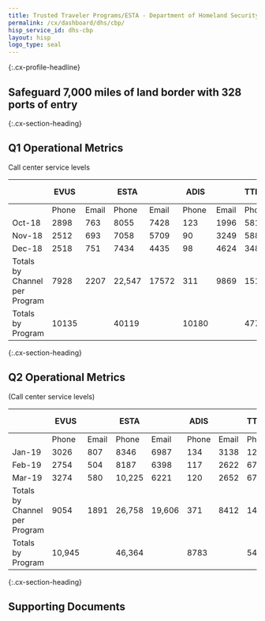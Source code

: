 ```yaml
---
title: Trusted Traveler Programs/ESTA - Department of Homeland Security - CX CAP Goal Dashboard
permalink: /cx/dashboard/dhs/cbp/
hisp_service_id: dhs-cbp
layout: hisp
logo_type: seal
---
```


{:.cx-profile-headline}
## Safeguard 7,000 miles of land border with 328 ports of entry

{:.cx-section-heading}
## Q1 Operational Metrics

Call center service levels

|                               | EVUS  |       | ESTA   |       | ADIS  |       | TTP/Other |       | Imminent Travel | Totals |
|-------------------------------|-------|-------|--------|-------|-------|-------|-----------|-------|-----------------|--------|
|                               | Phone | Email | Phone  | Email | Phone | Email | Phone     | Email | Phone           |        |
| Oct-18                        | 2898  | 763   | 8055   | 7428  | 123   | 1996  | 5819      | 10449 | 360             | 37891  |
| Nov-18                        | 2512  | 693   | 7058   | 5709  | 90    | 3249  | 5884      | 9186  | 380             | 34761  |
| Dec-18                        | 2518  | 751   | 7434   | 4435  | 98    | 4624  | 3486      | 12904 | 647             | 36897  |
| Totals by Channel per Program | 7928  | 2207  | 22,547 | 17572 | 311   | 9869  | 15189     | 32539 | 1387            | 109549 |
| Totals by Program             | 10135 |       | 40119  |       | 10180 |       | 47728     |       | 1387            |        |

{:.cx-section-heading}
## Q2 Operational Metrics

(Call center service levels)

|                               | EVUS   |       | ESTA   |        | ADIS  |       | TTP/Other |       | Imminent Travel | Totals  |
|-------------------------------|--------|-------|--------|--------|-------|-------|-----------|-------|-----------------|---------|
|                               | Phone  | Email | Phone  | Email  | Phone | Email | Phone     | Email | Phone           |         |
| Jan-19                        | 3026   | 807   | 8346   | 6987   | 134   | 3138  | 1260      | 12406 | 644             | 36,748  |
| Feb-19                        | 2754   | 504   | 8187   | 6398   | 117   | 2622  | 6791      | 12569 | 614             | 40,556  |
| Mar-19                        | 3274   | 580   | 10,225 | 6221   | 120   | 2652  | 6779      | 14899 | 754             | 45,504  |
| Totals by Channel per Program | 9054   | 1891  | 26,758 | 19,606 | 371   | 8412  | 14830     | 39874 | 2012            | 122,808 |
| Totals by Program             | 10,945 |       | 46,364 |        | 8783  |       | 54,704    |       | 2012            |         |

{:.cx-section-heading}
## Supporting Documents
